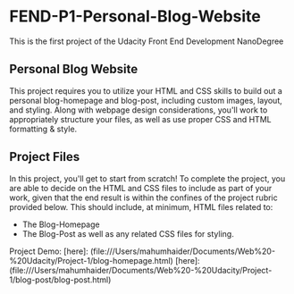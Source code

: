 # FEND-P1-Personal-Blog-Website
This is the first project of the Udacity Front End Development NanoDegree

## Personal Blog Website
This project requires you to utilize your HTML and CSS skills to build out a personal blog-homepage and blog-post, including custom images, layout, and styling. Along with webpage design considerations, you'll work to appropriately structure your files, as well as use proper CSS and HTML formatting & style.

## Project Files
In this project, you'll get to start from scratch! To complete the project, you are able to decide on the HTML and CSS files to include as part of your work, given that the end result is within the confines of the project rubric provided below. This should include, at minimum, HTML files related to:

  * The Blog-Homepage
  * The Blog-Post
as well as any related CSS files for styling.

Project Demo:
[here]: (file:///Users/mahumhaider/Documents/Web%20-%20Udacity/Project-1/blog-homepage.html)
[here]: (file:///Users/mahumhaider/Documents/Web%20-%20Udacity/Project-1/blog-post/blog-post.html)
